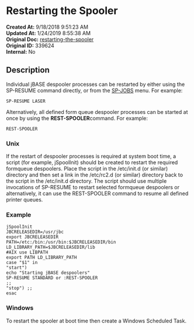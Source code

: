 # Restarting the Spooler

**Created At:** 9/18/2018 9:51:23 AM  
**Updated At:** 1/24/2019 8:55:38 AM  
**Original Doc:** [restarting-the-spooler](https://docs.jbase.com/44205-spooler/restarting-the-spooler)  
**Original ID:** 339624  
**Internal:** No  


## Description 

Individual jBASE despooler processes can be restarted by either using the SP-RESUME command directly, or from the [SP-JOBS](./../sp-jobs) menu. For example:

```
SP-RESUME LASER
```

Alternatively, all defined form queue despooler processes can be started at once by using the **REST-SPOOLER**command. For example:

```
REST-SPOOLER
```

### 


### Unix

If the restart of despooler processes is required at system boot time, a script (for example, jSpoolInit) should be created to restart the required formqueue despoolers. Place the script in the /etc/init.d (or similar) directory and then set a link in the /etc/rc2.d (or similar) directory back to the script in the /etc/init.d directory. The script should use multiple invocations of SP-RESUME to restart selected formqueue despoolers or alternatively, it can use the REST-SPOOLER command to resume all defined printer queues.



### Example

```
jSpoolInit
JBCRELEASEDIR=/usr/jbc
export JBCRELEASEDIR
PATH=/etc:/bin:/usr/bin:$JBCRELEASEDIR/bin
LD_LIBRARY_PATH=$JBCRELEASEDIR/lib
#AIX use LIBPATH
export PATH LD_LIBRARY_PATH
case "$1" in
"start")
echo "Starting jBASE despoolers"
SP-RESUME STANDARD or :REST-SPOOLER
;;
"stop") ;;
esac
```

### **Windows**

To restart the spooler at boot time then create a Windows Scheduled Task.
